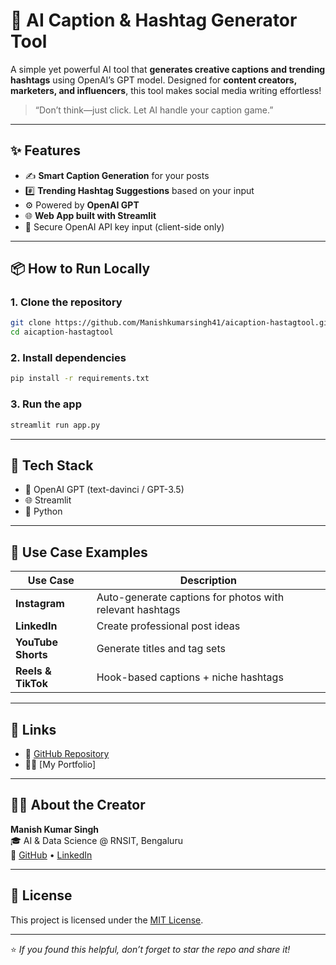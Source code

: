 # 📝 AI Caption & Hashtag Generator Tool

A simple yet powerful AI tool that **generates creative captions and trending hashtags** using OpenAI’s GPT model. Designed for **content creators, marketers, and influencers**, this tool makes social media writing effortless!

> “Don’t think—just click. Let AI handle your caption game.”

---

## ✨ Features

- ✍️ **Smart Caption Generation** for your posts  
- #️⃣ **Trending Hashtag Suggestions** based on your input  
- ⚙️ Powered by **OpenAI GPT**  
- 🌐 **Web App built with Streamlit**  
- 🔐 Secure OpenAI API key input (client-side only)

---

## 📦 How to Run Locally

### 1. Clone the repository

```bash
git clone https://github.com/Manishkumarsingh41/aicaption-hastagtool.git
cd aicaption-hastagtool
```

### 2. Install dependencies

```bash
pip install -r requirements.txt
```

### 3. Run the app

```bash
streamlit run app.py
```

---

## 🧠 Tech Stack

- 🧠 OpenAI GPT (text-davinci / GPT-3.5)
- 🌐 Streamlit
- 🐍 Python

---

## 📸 Use Case Examples

| Use Case | Description |
|----------|-------------|
| **Instagram** | Auto-generate captions for photos with relevant hashtags |
| **LinkedIn** | Create professional post ideas |
| **YouTube Shorts** | Generate titles and tag sets |
| **Reels & TikTok** | Hook-based captions + niche hashtags |

---

## 🔗 Links

- 📂 [GitHub Repository](https://github.com/Manishkumarsingh41/aicaption-hastagtool)
- 🧑‍💻 [My Portfolio]

---

## 🙋‍♂️ About the Creator

**Manish Kumar Singh**  
🎓 AI & Data Science @ RNSIT, Bengaluru  
🔗 [GitHub](https://github.com/Manishkumarsingh41) • [LinkedIn](http://www.linkedin.com/in/ayush-chaturvedi73)

---

## 📜 License

This project is licensed under the [MIT License](LICENSE).

---

⭐ _If you found this helpful, don’t forget to star the repo and share it!_
